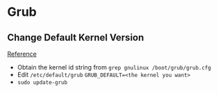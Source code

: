# Grub

## Change Default Kernel Version
[Reference](https://unix.stackexchange.com/questions/198003/set-default-kernel-in-grub)
- Obtain the kernel id string from `grep gnulinux /boot/grub/grub.cfg`
- Edit `/etc/default/grub` `GRUB_DEFAULT=<the kernel you want>`
- `sudo update-grub`

